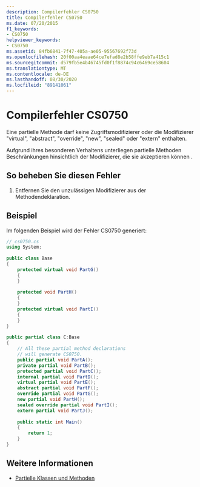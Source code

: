 ```yaml
---
description: Compilerfehler CS0750
title: Compilerfehler CS0750
ms.date: 07/20/2015
f1_keywords:
- CS0750
helpviewer_keywords:
- CS0750
ms.assetid: 84fb6841-7f47-405a-ae05-95567692f73d
ms.openlocfilehash: 20f00aa4eaae64ce7efad8e2b58ffe9eb7a415c1
ms.sourcegitcommit: d579fb5e4b46745fd0f1f8874c94c6469ce58604
ms.translationtype: MT
ms.contentlocale: de-DE
ms.lasthandoff: 08/30/2020
ms.locfileid: "89141061"
---
```

# <a name="compiler-error-cs0750"></a>Compilerfehler CS0750
Eine partielle Methode darf keine Zugriffsmodifizierer oder die Modifizierer "virtual", "abstract", "override", "new", "sealed" oder "extern" enthalten.  
  
 Aufgrund ihres besonderen Verhaltens unterliegen partielle Methoden Beschränkungen hinsichtlich der Modifizierer, die sie akzeptieren können .  
  
## <a name="to-correct-this-error"></a>So beheben Sie diesen Fehler  
  
1. Entfernen Sie den unzulässigen Modifizierer aus der Methodendeklaration.  
  
## <a name="example"></a>Beispiel  
 Im folgenden Beispiel wird der Fehler CS0750 generiert:  
  
```csharp  
// cs0750.cs  
using System;  
  
public class Base  
{  
    protected virtual void PartG()  
    {  
    }  
  
    protected void PartH()  
    {  
    }  
    protected virtual void PartI()  
    {  
    }  
}  
  
public partial class C:Base  
{  
    // All these partial method declarations  
    // will generate CS0750.  
    public partial void PartA();  
    private partial void PartB();  
    protected partial void PartC();  
    internal partial void PartD();  
    virtual partial void PartE();  
    abstract partial void PartF();  
    override partial void PartG();  
    new partial void PartH();  
    sealed override partial void PartI();  
    extern partial void PartJ();  
  
    public static int Main()  
    {  
        return 1;  
    }  
}  
```  
  
## <a name="see-also"></a>Weitere Informationen

- [Partielle Klassen und Methoden](../programming-guide/classes-and-structs/partial-classes-and-methods.md)
